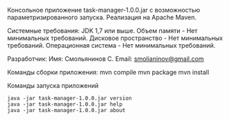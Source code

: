 Консольное приложение task-manager-1.0.0.jar с возможностью 
параметризированного запуска. Реализация на Apache Maven.

Системные требования:
    JDK 	1,7 или выше.
    Объем памяти - Нет минимальных требований.
    Дисковое пространство - Нет минимальных требований.
    Операционная система - Нет минимальных требований.

Разработчик: 
    Имя: Смольянинов С. 
    Email: smolianinov@gmail.com
    
Команды сборки приложения:
    mvn compile
    mvn package
    mvn install

Команды запуска приложений

    java -jar task-manager-1.0.0.jar version
    java -jar task-manager-1.0.0.jar help
    java -jar task-manager-1.0.0.jar about
    